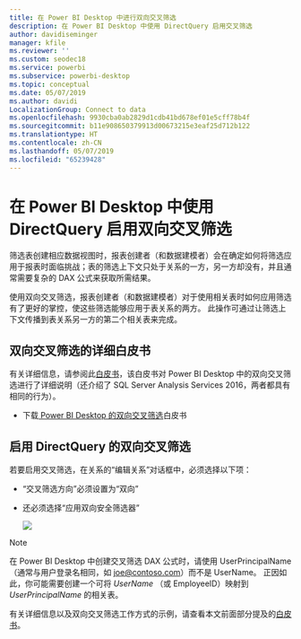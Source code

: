 ```yaml
---
title: 在 Power BI Desktop 中进行双向交叉筛选
description: 在 Power BI Desktop 中使用 DirectQuery 启用交叉筛选
author: davidiseminger
manager: kfile
ms.reviewer: ''
ms.custom: seodec18
ms.service: powerbi
ms.subservice: powerbi-desktop
ms.topic: conceptual
ms.date: 05/07/2019
ms.author: davidi
LocalizationGroup: Connect to data
ms.openlocfilehash: 9930cba0ab2829d1cdb41bd678ef01e5cff78b4f
ms.sourcegitcommit: b11e908650379913d00673215e3eaf25d712b122
ms.translationtype: HT
ms.contentlocale: zh-CN
ms.lasthandoff: 05/07/2019
ms.locfileid: "65239428"
---
```

# <a name="bidirectional-cross-filtering-using-directquery-in-power-bi-desktop"></a>在 Power BI Desktop 中使用 DirectQuery 启用双向交叉筛选

筛选表创建相应数据视图时，报表创建者（和数据建模者）会在确定如何将筛选应用于报表时面临挑战；表的筛选上下文只处于关系的一方，另一方却没有，并且通常需要复杂的 DAX 公式来获取所需结果。

使用双向交叉筛选，报表创建者（和数据建模者）对于使用相关表时如何应用筛选有了更好的掌控，使这些筛选能够应用于表关系的两方。 此操作可通过让筛选上下文传播到表关系另一方的第二个相关表来完成。

## <a name="detailed-whitepaper-for-bidirectional-cross-filtering"></a>双向交叉筛选的详细白皮书
有关详细信息，请参阅此[白皮书](http://download.microsoft.com/download/2/7/8/2782DF95-3E0D-40CD-BFC8-749A2882E109/Bidirectional%20cross-filtering%20in%20Analysis%20Services%202016%20and%20Power%20BI.docx)，该白皮书对 Power BI Desktop 中的双向交叉筛选进行了详细说明（还介绍了 SQL Server Analysis Services 2016，两者都具有相同的行为）。

* 下载[ Power BI Desktop 的双向交叉筛选](http://download.microsoft.com/download/2/7/8/2782DF95-3E0D-40CD-BFC8-749A2882E109/Bidirectional%20cross-filtering%20in%20Analysis%20Services%202016%20and%20Power%20BI.docx)白皮书

## <a name="enabling-bidirectional-cross-filtering-for-directquery"></a>启用 DirectQuery 的双向交叉筛选

若要启用交叉筛选，在关系的“编辑关系”对话框中，必须选择以下项：

* “交叉筛选方向”必须设置为“双向”
* 还必须选择“应用双向安全筛选器”

  ![](media/desktop-bidirectional-filtering/bidirectional-filtering_2.png)

> [!NOTE]
> 在 Power BI Desktop 中创建交叉筛选 DAX 公式时，请使用 UserPrincipalName（通常与用户登录名相同，如 joe@contoso.com）而不是 UserName。 正因如此，你可能需要创建一个可将 *UserName* （或 EmployeeID）映射到 *UserPrincipalName* 的相关表。

有关详细信息以及双向交叉筛选工作方式的示例，请查看本文前面部分提及的[白皮书](http://download.microsoft.com/download/2/7/8/2782DF95-3E0D-40CD-BFC8-749A2882E109/Bidirectional%20cross-filtering%20in%20Analysis%20Services%202016%20and%20Power%20BI.docx)。

